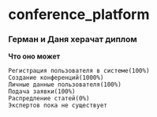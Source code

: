 # conference_platform
### Герман и Даня херачат диплом

**Что оно может**

    Регистрация пользователя в системе(100%)
    Создание конференций(1000%)
    Личные данные пользователя(100%)
    Подача заявки(100%)
    Распредление статей(0%)
    Экспертов пока не существует
    

